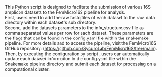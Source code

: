 This Python script is designed to facilitate the submission of various 16S amplicon datasets to the FemMicro16S pipeline for analysis.
<br>
First, users need to add the raw fastq files of each dataset to the raw_data directory within each dataset's sub directory.
<br>
Second, add the datasets parameters to the info_structure.csv file as comma separated values per row for each dataset.
These parameters are the flags that can be found in the config.yaml file within the snakemake pipeline. For more details and to access the pipeline, visit the FemMicro16S GitHub repository: (https://github.com/SycuroLab/FemMicro16S/tree/main).
<br>
Then, by executing the configuration.py script <python configuration.py>, users can automatically update each dataset information in the config.yaml file within the Snakemake pipeline directory and submit each dataset for processing on a computational cluster. 
